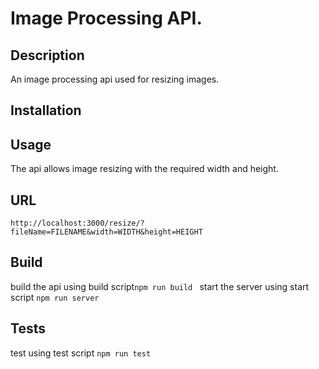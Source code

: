 # Image Processing API.


## Description
An image processing api used for resizing images.


## Installation


## Usage
The api allows image resizing with the required width and height.


## URL
```http://localhost:3000/resize/?fileName=FILENAME&width=WIDTH&height=HEIGHT```

## Build
build the api using build script```npm run build ```
start the server using start script ```npm run server```


## Tests
test using test script ```npm run test```

